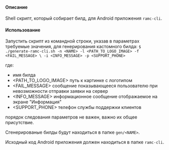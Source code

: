 #### Описание
Shell скрипт, который собирает билд, для Android приложения `ramc-cli`.

#### Использование
Запустить скрипт из командной строки, указав в параметрах требуемые значения,
для генерирования кастомного билда:
`$ ./generate-ramc-cli.sh -n <NAME> -l <PATH_TO_LOGO_IMAGE> -f <FAIL_MESSAGE> \
-i <INFO_MESSAGE> -p <SUPPORT_PHONE>`

где:

- <NAME> имя билда
- <PATH_TO_LOGO_IMAGE> путь к картинке с логотипом
- <FAIL_MESSAGE> сообщение показывающееся пользователю при невозможности
  отправки заявки на сервер
- <INFO_MESSAGE> информационное сообщение отображаемое на экране "Информация"
- <SUPPORT_PHONE> телефон службы поддержки клиентов

порядок следования параметров не важен,
важно их общее присутствие.

Сгенерированые билды будут находиться в папке `gen/<NAME>`.

Исходный код Android приложения должен находиться в папке `ramc-cli`.

